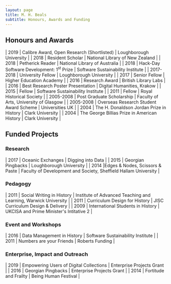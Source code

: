 ```yaml
---
layout: page
title: M. H. Beals
subtitle: Honours, Awards and Funding
---
```


## Honours and Awards

| 2019      | Calibre Award, Open Research (Shortlisted)          | Loughborough University                |
| 2018      | Resident Scholar                                    | National Library of New Zealand        |
| 2018      | Petherick Reader                                    | National Library of Australia          |
| 2018      | Hack-Day Software Development: 1<sup>st</sup> Prize  | Software Sustainability Institute      |
| 2017-2018 | University Fellow                                   | Loughborough University                |
| 2017      | Senior Fellow                                       | Higher Education Academy               |
| 2016      | Research Award                                      | British Library Labs                   |
| 2016      | Best Research Poster Presentation                   | Digital Humanities, Krakow             |
| 2015      | Fellow                                              | Software Sustainability Institute      |
| 2011      | Fellow                                              | Royal Historical Society               |
| 2005-2008 | Post Graduate Scholarship                           | Faculty of Arts, University of Glasgow |
| 2005-2008 | Overseas Research Student Award Scheme              | Universities UK                        |
| 2004      | The H. Donaldson Jordan Prize in History            | Clark University                       |
| 2004      | The George Billias Prize in American History        | Clark University                       |

## Funded Projects

### Research

| 2017 |  Oceanic Exchanges               | Digging into Data                  |
| 2015 | Georgian Pingbacks              | Loughborough University            |
| 2014 |Edges & Nodes, Scissors & Paste | Faculty of Development and Society, Sheffield Hallam University |

### Pedagogy

| 2011 |  Social Writing in History         | Institute of Advanced Teaching and Learning, Warwick University          |
| 2011 |  Curriculum Design for History     | JISC Curriculum Design & Delivery |
| 2009 |  International Students in History | UKCISA and Prime Minister's Intitative 2                            |

### Event and Workshops

| 2016 | Data Management in History | Software Sustainability Institute |
| 2011 |  Numbers are your Friends   | Roberts Funding                   |

### Enterprise, Impact and Outreach 

| 2019 | Empowering Users of Digital Collections | Enterprise Projects Grant |
| 2016 | Georgian Pingbacks                      | Enterprise Projects Grant |
| 2014 | Fortitude and Frailty                   | Being Human Festival      |
